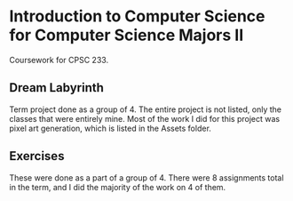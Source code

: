 # Introduction to Computer Science for Computer Science Majors II
Coursework for CPSC 233.

## Dream Labyrinth

Term project done as a group of 4. The entire project is not listed, only the classes that were entirely mine. Most of the work I did for this project was pixel art generation, which is listed in the Assets folder.

## Exercises

These were done as a part of a group of 4. There were 8 assignments total in the term, and I did the majority of the work on 4 of them.
